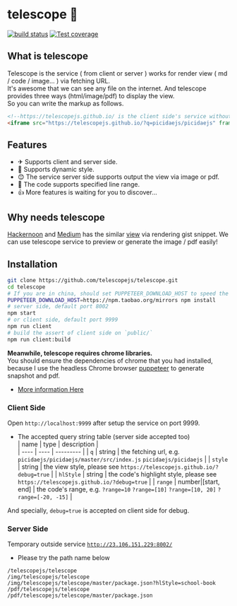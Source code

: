 # telescope 🔭

[![build status](https://img.shields.io/travis/telescopejs/telescope/master.svg?style=flat-square)](https://travis-ci.org/telescopejs/telescope)
[![Test coverage](https://img.shields.io/codecov/c/github/telescopejs/telescope.svg?style=flat-square)](https://codecov.io/github/telescopejs/telescope?branch=master)

## What is telescope
Telescope is the service ( from client or server ) works for render view ( md / code / image... ) via fetching URL.  
It's awesome that we can see any file on the internet. And telescope provides three ways (html/image/pdf) to display the view.  
So you can write the markup as follows.

```html
<!--https://telescopejs.github.io/ is the client side's service without any dynamic server-->
<iframe src="https://telescopejs.github.io/?q=picidaejs/picidaejs" frameborder="0"></iframe>
```

## Features
- ✈ Supports client and server side.
- 🍻 Supports dynamic style.
- 😊 The service server side supports output the view via image or pdf.
- 🍫 The code supports specified line range.
- 👍 More features is waiting for you to discover...

## Why needs telescope
[Hackernoon](https://hackernoon.com) and [Medium](https://medium.com/) has the similar [view](https://hackernoon.com/media/e406a21255c325600273fa5c8c805a89?postId=55995262a254)
via rendering gist snippet.
We can use telescope service to preview or generate the image / pdf easily!  


## Installation
```bash
git clone https://github.com/telescopejs/telescope.git
cd telescope
# If you are in china, should set PUPPETEER_DOWNLOAD_HOST to speed the installation of puppeteer. 
PUPPETEER_DOWNLOAD_HOST=https://npm.taobao.org/mirrors npm install
# server side, default port 8002
npm start
# or client side, default port 9999
npm run client
# build the assert of client side on `public/`
npm run client:build
```
**Meanwhile, telescope requires chrome libraries.**    
You should ensure the dependencies of chrome that you had installed, 
because I use the headless Chrome browser [puppeteer](https://github.com/GoogleChrome/puppeteer) to generate snapshot and pdf.  
- [More information Here](https://askubuntu.com/questions/510056/how-to-install-google-chrome)

### Client Side
Open `http://localhost:9999` after setup the service on port 9999.

- The accepted query string table (server side accepted too)  
| name | type | description |  
| ---- | ---- | --------- |
| `q`  | string | the fetching url, e.g. `picidaejs/picidaejs/master/src/index.js` `picidaejs/picidaejs` |
| `style` | string | the view style, please see `https://telescopejs.github.io/?debug=true` |
| `hlStyle` | string | the code's highlight style, please see `https://telescopejs.github.io/?debug=true` |
| `range` | number\|\[start, end\] | the code's range, e.g. `?range=10` `?range=[10]` `?range=[10, 20]` `?range=[-20, -15]` |

And specially, `debug=true` is accepted on client side for debug.

### Server Side
Temporary outside service [`http://23.106.151.229:8002/`](http://23.106.151.229:8002)
- Please try the path name below
```text
/telescopejs/telescope
/img/telescopejs/telescope
/img/telescopejs/telescope/master/package.json?hlStyle=school-book
/pdf/telescopejs/telescope
/pdf/telescopejs/telescope/master/package.json
```
